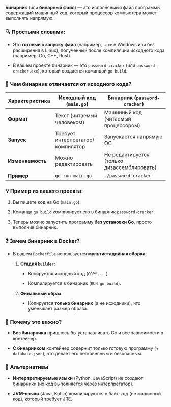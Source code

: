 **Бинарник** (или **бинарный файл**) — это исполняемый файл программы, содержащий машинный код, который процессор компьютера может выполнять напрямую.

### 🔍 **Простыми словами:**

- Это **готовый к запуску файл** (например, `.exe` в Windows или без расширения в Linux), полученный после компиляции исходного кода (например, Go, C++, Rust).
    
- В вашем проекте бинарник — это `password-cracker` (или `password-cracker.exe`), который создаётся командой `go build`.
    

### 🌟 **Чем бинарник отличается от исходного кода?**

|Характеристика|Исходный код (`main.go`)|Бинарник (`password-cracker`)|
|---|---|---|
|**Формат**|Текст (читаемый человеком)|Машинный код (читаемый процессором)|
|**Запуск**|Требует интерпретатор/компилятор|Запускается напрямую ОС|
|**Изменяемость**|Можно редактировать|Не редактируется (только дизассемблировать)|
|**Пример**|`go run main.go`|`./password-cracker`|

### 💡 **Пример из вашего проекта:**

1. Вы пишете код на Go (`main.go`).
    
2. Команда `go build` компилирует его в бинарник `password-cracker`.
    
3. Теперь можно запустить программу **без установки Go**, просто выполнив бинарник.
    

### ❓ **Зачем бинарник в Docker?**

- В вашем `Dockerfile` используется **мультистадийная сборка**:
    
    1. **Стадия `builder`**:
        
        - Копируется исходный код (`COPY . .`).
            
        - Компилируется в бинарник (`RUN go build`).
            
    2. **Финальный образ**:
        
        - Копируется **только бинарник** (а не исходники), что уменьшает размер образа.
            

### 📌 **Почему это важно?**

- **Без бинарника** пришлось бы устанавливать Go и все зависимости в контейнер.
    
- **С бинарником** контейнер содержит только готовую программу (+ `database.json`), что делает его легковесным и безопасным.
    

### 🚀 **Альтернативы**

- **Интерпретируемые языки** (Python, JavaScript) не создают бинарники (их код выполняется через интерпретатор).
    
- **JVM-языки** (Java, Kotlin) компилируются в байт-код (не машинный код), который требует JRE.